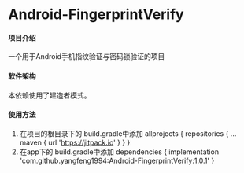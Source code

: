 # Android-FingerprintVerify

#### 项目介绍
一个用于Android手机指纹验证与密码锁验证的项目

#### 软件架构

本依赖使用了建造者模式。


#### 使用方法

1. 在项目的根目录下的 build.gradle中添加
 allprojects {
   		repositories {
   			...
   			maven { url 'https://jitpack.io' }
   		}
   	}
2. 在app下的 build.gradle中添加
dependencies {
	        implementation 'com.github.yangfeng1994:Android-FingerprintVerify:1.0.1'
	}
